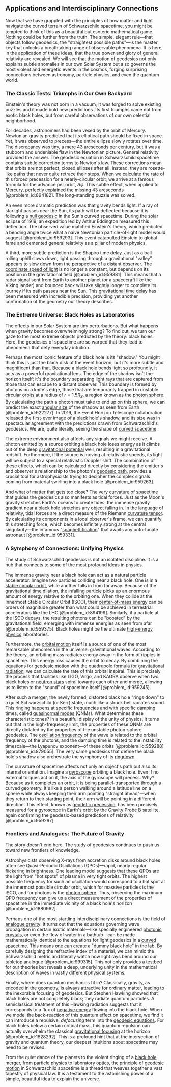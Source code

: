 ## Applications and Interdisciplinary Connections

Now that we have grappled with the principles of how matter and light navigate the curved terrain of Schwarzschild spacetime, you might be tempted to think of this as a beautiful but esoteric mathematical game. Nothing could be further from the truth. The simple, elegant rule—that objects follow geodesics, the "straightest possible paths"—is the master key that unlocks a breathtaking range of observable phenomena. It is here, in the application of these ideas, that the true power and glory of general relativity are revealed. We will see that the motion of geodesics not only explains subtle anomalies in our own Solar System but also governs the most violent and energetic events in the cosmos, forging surprising connections between astronomy, particle physics, and even the quantum world.

### The Classic Tests: Triumphs in Our Own Backyard

Einstein's theory was not born in a vacuum; it was forged to solve existing puzzles and it made bold new predictions. Its first triumphs came not from exotic black holes, but from careful observations of our own celestial neighborhood.

For decades, astronomers had been vexed by the orbit of Mercury. Newtonian gravity predicted that its elliptical path should be fixed in space. Yet, it was observed to precess—the entire ellipse slowly rotates over time. The discrepancy was tiny, a mere 43 arcseconds per century, but it was a stubborn and undeniable flaw in the Newtonian picture. General relativity provided the answer. The geodesic equation in Schwarzschild spacetime contains subtle correction terms to Newton's law. These corrections mean that orbits are not perfect, closed ellipses after all. Instead, they are rosette-like paths that never quite retrace their steps. When we calculate the rate of this forced precession for a nearly-circular orbit, we arrive at a famous formula for the advance per orbit, $\Delta\phi$. This subtle effect, when applied to Mercury, perfectly explained the missing 43 arcseconds [@problem_id:894182]. The long-standing puzzle was solved.

An even more dramatic prediction was that gravity bends light. If a ray of starlight passes near the Sun, its path will be deflected because it is following a [null geodesic](@article_id:261136) in the Sun's curved spacetime. During the solar eclipse of 1919, an expedition led by Arthur Eddington measured this deflection. The observed value matched Einstein's theory, which predicted a bending angle twice what a naive Newtonian particle-of-light model would suggest [@problem_id:959293]. This event catapulted Einstein to global fame and cemented general relativity as a pillar of modern physics.

A third, more subtle prediction is the Shapiro time delay. Just as a ball rolling uphill slows down, light passing through a gravitational "valley" appears to slow down from the perspective of a distant observer. The [coordinate speed of light](@article_id:265765) is no longer a constant, but depends on its position in the gravitational field [@problem_id:959381]. This means that a radar signal sent from Earth to another planet (or a spacecraft like the Viking lander) and bounced back will take slightly longer to complete its journey if its path passes near the Sun. This [gravitational time delay](@article_id:275153) has been measured with incredible precision, providing yet another confirmation of the geometry our theory describes.

### The Extreme Universe: Black Holes as Laboratories

The effects in our Solar System are tiny perturbations. But what happens when gravity becomes overwhelmingly strong? To find out, we turn our gaze to the most extreme objects predicted by the theory: black holes. Here, the geodesics of spacetime are so warped that they lead to phenomena that defy everyday intuition.

Perhaps the most iconic feature of a black hole is its "shadow." You might think this is just the black disk of the event horizon, but it's more subtle and magnificent than that. Because a black hole bends light so profoundly, it acts as a powerful gravitational lens. The edge of the shadow isn't the horizon itself; it's the boundary separating light rays that are captured from those that can escape to a distant observer. This boundary is formed by photons on a knife's edge, those that are temporarily trapped in unstable [circular orbits](@article_id:178234) at a radius of $r = 1.5 R_S$, a region known as the [photon sphere](@article_id:158948). By calculating the path a photon must take to end up on this sphere, we can predict the exact [angular size](@article_id:195402) of the shadow as seen from Earth [@problem_id:922277]. In 2019, the Event Horizon Telescope collaboration released the first-ever image of a black hole's shadow, and its size was in spectacular agreement with the predictions drawn from Schwarzschild's geodesics. We are, quite literally, seeing the shape of [curved spacetime](@article_id:184444).

The extreme environment also affects any signals we might receive. A photon emitted by a source orbiting a black hole loses energy as it climbs out of the deep [gravitational potential](@article_id:159884) well, resulting in a gravitational redshift. Furthermore, if the source is moving at relativistic speeds, its light will be subject to a special relativistic Doppler shift. The combination of these effects, which can be calculated directly by considering the emitter's and observer's relationship to the photon's [geodesic path](@article_id:263610), provides a crucial tool for astrophysicists trying to decipher the complex signals coming from material swirling into a black hole [@problem_id:959263].

And what of matter that gets too close? The very [curvature of spacetime](@article_id:188986) that guides the geodesics also manifests as tidal forces. Just as the Moon's gravity stretches Earth's oceans to create tides, the immense gravity gradient near a black hole stretches any object falling in. In the language of relativity, tidal forces are a direct measure of the Riemann [curvature tensor](@article_id:180889). By calculating its components in a local observer's frame, we can quantify this stretching force, which becomes infinitely strong at the central singularity—the infamous "[spaghettification](@article_id:159311)" that awaits any unfortunate astronaut [@problem_id:959331].

### A Symphony of Connections: Unifying Physics

The study of Schwarzschild geodesics is not an isolated discipline. It is a hub that connects to some of the most profound ideas in physics.

The immense gravity near a black hole can act as a natural particle accelerator. Imagine two particles colliding near a black hole. One is in a [stable circular orbit](@article_id:171900), while another falls in from far away. Because of the [gravitational time dilation](@article_id:161649), the infalling particle picks up an enormous amount of energy relative to the orbiting one. When they collide at the Innermost Stable Circular Orbit (ISCO), their [center-of-mass energy](@article_id:265358) can be orders of magnitude greater than what could be achieved in terrestrial accelerators like the LHC [@problem_id:894199]. Similarly, if a particle at the ISCO decays, the resulting photons can be "boosted" by the gravitational field, emerging with immense energies as seen from afar [@problem_id:959375]. Black holes might be the ultimate [high-energy physics](@article_id:180766) laboratories.

Furthermore, the [orbital motion](@article_id:162362) itself is a source of one of the most remarkable phenomena in the universe: gravitational waves. According to the theory, an orbiting mass radiates energy away in the form of ripples in spacetime. This energy loss causes the orbit to decay. By combining the equations for [geodesic motion](@article_id:189137) with the quadrupole formula for [gravitational radiation](@article_id:265530), we can calculate the rate of this orbital inspiral. This is precisely the process that facilities like LIGO, Virgo, and KAGRA observe when two black holes or [neutron stars](@article_id:139189) spiral towards each other and merge, allowing us to listen to the "sound" of spacetime itself [@problem_id:959245].

After such a merger, the newly formed, distorted black hole "rings down" to a quiet Schwarzschild (or Kerr) state, much like a struck bell radiates sound. This ringing happens at specific frequencies and with specific damping times, called [quasinormal modes](@article_id:264044) (QNMs). What determines these characteristic tones? In a beautiful display of the unity of physics, it turns out that in the high-frequency limit, the properties of these QNMs are directly dictated by the properties of the unstable photon-sphere geodesics. The [oscillation frequency](@article_id:268974) of the wave is related to the orbital frequency of the photons, and the damping time is related to the instability timescale—the Lyapunov exponent—of these orbits [@problem_id:959288] [@problem_id:879055]. The very same geodesics that define the black hole's shadow also orchestrate the symphony of its [ringdown](@article_id:261011).

The curvature of spacetime affects not only an object's path but also its internal orientation. Imagine a [gyroscope](@article_id:172456) orbiting a black hole. Even if no external torques act on it, the axis of the gyroscope will precess. Why? Because as it completes an orbit, it is being parallel-transported through a curved geometry. It's like a person walking around a latitude line on a sphere while always keeping their arm pointing "straight ahead"—when they return to their starting point, their arm will be pointing in a different direction. This effect, known as [geodetic precession](@article_id:160365), has been precisely measured for a gyroscope in Earth's orbit by the Gravity Probe B satellite, again confirming the geodesic-based predictions of relativity [@problem_id:959297].

### Frontiers and Analogues: The Future of Gravity

The story doesn't end here. The study of geodesics continues to push us toward new frontiers of knowledge.

Astrophysicists observing X-rays from accretion disks around black holes often see Quasi-Periodic Oscillations (QPOs)—rapid, nearly regular flickering in brightness. One leading model suggests that these QPOs are the light from "hot spots" of plasma in very tight orbits. The highest possible frequency for such an oscillation would correspond to a hot spot at the innermost possible circular orbit, which for massive particles is the ISCO, and for photons is the [photon sphere](@article_id:158948). Thus, observing the maximum QPO frequency can give us a direct measurement of the properties of spacetime in the immediate vicinity of a black hole's horizon [@problem_id:1880962].

Perhaps one of the most startling interdisciplinary connections is the field of [analogue gravity](@article_id:144376). It turns out that the equations governing wave propagation in certain exotic materials—like specially engineered [photonic crystals](@article_id:136853), or even the flow of water in a bathtub—can be made mathematically identical to the equations for light geodesics in a [curved spacetime](@article_id:184444). This means one can create a "dummy black hole" in the lab. By carefully designing the refractive index of a material, we can mimic the Schwarzschild metric and literally watch how light rays bend around our tabletop analogue [@problem_id:999315]. This not only provides a testbed for our theories but reveals a deep, underlying unity in the mathematical description of waves in vastly different physical systems.

Finally, where does quantum mechanics fit in? Classically, gravity, as encoded in the geometry, is always attractive for ordinary matter, leading to the inexorable focusing of geodesics. But Stephen Hawking showed that black holes are not completely black; they radiate quantum particles. A semiclassical treatment of this Hawking radiation suggests that it corresponds to a flux of [negative energy](@article_id:161048) flowing into the black hole. When we model the back-reaction of this quantum effect on spacetime, we find it can introduce a repulsive, *defocusing* term into the [geodesic equations](@article_id:263855). For black holes below a certain critical mass, this quantum repulsion can actually overwhelm the classical [gravitational focusing](@article_id:144029) at the horizon [@problem_id:1828292]. This is a profound hint that at the intersection of gravity and quantum theory, our deepest intuitions about spacetime may need to be revised.

From the quiet dance of the planets to the violent ringing of a [black hole merger](@article_id:146154), from particle physics to laboratory optics, the principle of [geodesic motion](@article_id:189137) in Schwarzschild spacetime is a thread that weaves together a vast tapestry of physical law. It is a testament to the astonishing power of a simple, beautiful idea to explain the universe.